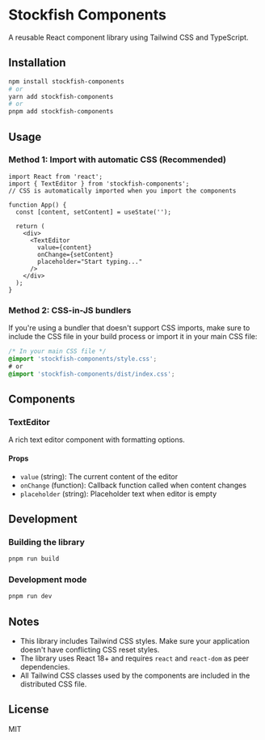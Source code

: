 # Stockfish Components

A reusable React component library using Tailwind CSS and TypeScript.

## Installation

```bash
npm install stockfish-components
# or
yarn add stockfish-components
# or
pnpm add stockfish-components
```

## Usage

### Method 1: Import with automatic CSS (Recommended)

```tsx
import React from 'react';
import { TextEditor } from 'stockfish-components';
// CSS is automatically imported when you import the components

function App() {
  const [content, setContent] = useState('');

  return (
    <div>
      <TextEditor
        value={content}
        onChange={setContent}
        placeholder="Start typing..."
      />
    </div>
  );
}
```
### Method 2: CSS-in-JS bundlers

If you're using a bundler that doesn't support CSS imports, make sure to include the CSS file in your build process or import it in your main CSS file:

```css
/* In your main CSS file */
@import 'stockfish-components/style.css';
# or
@import 'stockfish-components/dist/index.css';
```

## Components

### TextEditor

A rich text editor component with formatting options.

#### Props

- `value` (string): The current content of the editor
- `onChange` (function): Callback function called when content changes
- `placeholder` (string): Placeholder text when editor is empty

## Development

### Building the library

```bash
pnpm run build
```

### Development mode

```bash
pnpm run dev
```

## Notes

- This library includes Tailwind CSS styles. Make sure your application doesn't have conflicting CSS reset styles.
- The library uses React 18+ and requires `react` and `react-dom` as peer dependencies.
- All Tailwind CSS classes used by the components are included in the distributed CSS file.

## License

MIT
